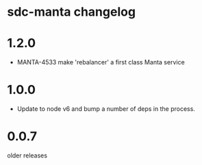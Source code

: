 # sdc-manta changelog

# 1.2.0

- MANTA-4533 make 'rebalancer' a first class Manta service

# 1.0.0

- Update to node v6 and bump a number of deps in the process.

# 0.0.7

older releases
